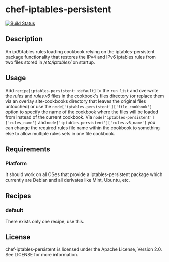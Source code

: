 # chef-iptables-persistent

[![Build Status](https://travis-ci.org/cmur2/chef-iptables-persistent.png)](https://travis-ci.org/cmur2/chef-iptables-persistent)

## Description

An ip(6)tables rules loading cookbook relying on the iptables-persistent package functionality that restores the IPv4 and IPv6 iptables rules from two files stored in */etc/iptables/* on startup.

## Usage

Add `recipe[iptables-persistent::default]` to the `run_list` and overwrite the *rules* and *rules.v6* files in the cookbook's files directory (or replace them via an overlay site-cookbooks directory that leaves the original files untouched) or use the `node['iptables-persistent']['file_cookbook']` option to specify the name of the cookbook where the files will be loaded from instead of the current cookbook. Via `node['iptables-persistent']['rules_name']` and `node['iptables-persistent']['rules.v6_name']` you can change the required rules file name within the cookbook to something else to allow multiple rules sets in one file cookbook.

## Requirements

### Platform

It should work on all OSes that provide a iptables-persistent package which currently are Debian and all derivates like Mint, Ubuntu, etc.

## Recipes

### default

There exists only one recipe, use this.

## License

chef-iptables-persistent is licensed under the Apache License, Version 2.0. See LICENSE for more information.
